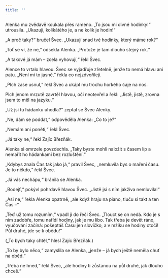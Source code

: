 ```yaml
---
title: ''
---
```


Alenka mu zvědavě koukala přes rameno. „To jsou mi divné hodinky!“ utrousila. „Ukazují, kolikátého je, a ne kolik je hodin!“

„A proč taky?“ bručel Švec. „Ukazují snad tvé hodinky, který máme rok?“

„Toť se ví, že ne,“ odsekla Alenka. „Protože je tam dlouho stejný rok.“

„A takové já mám – zcela vyhovují,“ řekl Švec.

Alence to vrtalo hlavou. Švec se vyjadřuje zřetelně, jenže to nemá hlavu ani patu. „Není mi to jasné,“ řekla co nejzdvořileji.

„Plch zase usnul,“ řekl Švec a ukápl mu trochu horkého čaje na nos.

Plch jenom mrzutě zavrtěl hlavou, oči neotevřel a řekl: „Jistě, jistě, zrovna jsem to měl na jazyku.“

„Už jsi tu hádanku uhodla?“ zeptal se Švec Alenky.

„Ne, dám se poddat,“ odpověděla Alenka: „Co to je?“

„Nemám ani ponětí,“ řekl Švec.

„Já taky ne,“ řekl Zajíc Březňák.

Alenka si omrzele povzdechla. „Taky byste mohli naložit s časem líp a nemařit ho hádankami bez rozluštění.“

„Kdybys znala Čas tak jako já,“ pravil Švec, „nemluvila bys o maření času. Je to někdo,“ řekl Švec.

„Já vás nechápu,“ bránila se Alenka.

„Bodejť,“ pokývl pohrdavě hlavou Švec. „Jistě jsi s ním jakživa nemluvila!“

„Asi ne,“ řekla Alenka opatrně, „ale když hraju na piano, tluču si takt a ten Čas –“

„Teď už tomu rozumím,“ vpadl jí do řeči Švec. „Tlouct se on nedá. Kdo je s ním zadobře, tomu nařídí hodiny, jak je mu libo. Tak třeba je devět ráno, vyučování začíná: pošeptáš Času jen slovíčko, a v mžiku se hodiny otočí! Půl druhé, jde se k obědu!“

(„To bych taky chtěl,“ hlesl Zajíc Březňák.)

„To by bylo něco,“ zamyslila se Alenka, „jenže – já bych ještě neměla chuť na oběd.“

„Třeba ne hned,“ řekl Švec, „ale hodiny ti zůstanou na půl druhé, jak dlouho chceš.“
